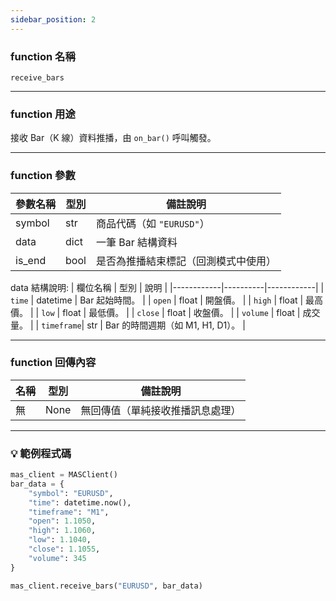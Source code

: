 ```yaml
---
sidebar_position: 2
---
```

### function 名稱

`receive_bars`

---

### function 用途

接收 Bar（K 線）資料推播，由 `on_bar()` 呼叫觸發。

---

### function 參數

| 參數名稱 | 型別  | 備註說明 |
|----------|--------|----------|
| symbol   | str    | 商品代碼（如 `"EURUSD"`） |
| data     | dict   | 一筆 Bar 結構資料 |
| is_end   | bool   | 是否為推播結束標記（回測模式中使用）|


 data 結構說明:
| 欄位名稱   | 型別     | 說明       |
|------------|----------|------------|
| `time`     | datetime | Bar 起始時間。 |
| `open`     | float    | 開盤價。     |
| `high`     | float    | 最高價。     |
| `low`      | float    | 最低價。     |
| `close`    | float    | 收盤價。     |
| `volume`   | float    | 成交量。     |
| `timeframe`| str      | Bar 的時間週期（如 M1, H1, D1）。 |

---

### function 回傳內容

| 名稱   | 型別 | 備註說明                    |
|--------|------|-----------------------------|
| 無     | None | 無回傳值（單純接收推播訊息處理）|

---

### 💡 範例程式碼
```python
mas_client = MASClient()
bar_data = {
    "symbol": "EURUSD",
    "time": datetime.now(),
    "timeframe": "M1",
    "open": 1.1050,
    "high": 1.1060,
    "low": 1.1040,
    "close": 1.1055,
    "volume": 345
}

mas_client.receive_bars("EURUSD", bar_data)